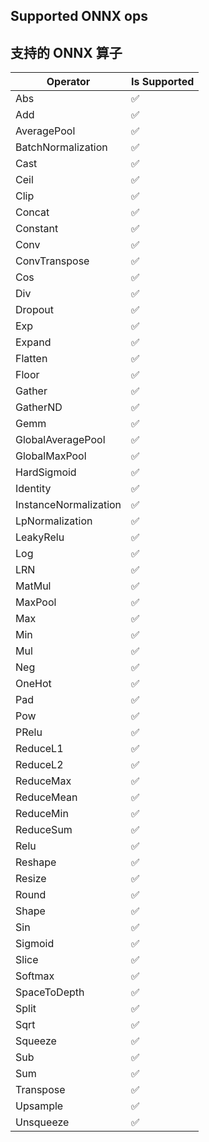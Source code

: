 ## Supported ONNX ops

## 支持的 ONNX 算子

| Operator | Is Supported |
|-------|------------------ |
| Abs | ✅ |
| Add | ✅ |
| AveragePool | ✅ |
| BatchNormalization | ✅ |
| Cast | ✅ |
| Ceil | ✅ |
| Clip | ✅ |
| Concat | ✅ |
| Constant | ✅ |
| Conv | ✅ |
| ConvTranspose | ✅ |
| Cos | ✅ |
| Div | ✅ |
| Dropout | ✅ |
| Exp | ✅ |
| Expand | ✅ |
| Flatten | ✅ |
| Floor | ✅ |
| Gather | ✅ |
| GatherND | ✅ |
| Gemm | ✅ |
| GlobalAveragePool | ✅ |
| GlobalMaxPool | ✅ |
| HardSigmoid | ✅ |
| Identity | ✅ |
| InstanceNormalization | ✅ |
| LpNormalization | ✅ |
| LeakyRelu | ✅ |
| Log | ✅ |
| LRN | ✅ |
| MatMul | ✅ |
| MaxPool | ✅ |
| Max | ✅ |
| Min | ✅ |
| Mul | ✅ |
| Neg | ✅ |
| OneHot | ✅ |
| Pad | ✅ |
| Pow | ✅ |
| PRelu | ✅ |
| ReduceL1 | ✅ |
| ReduceL2 | ✅ |
| ReduceMax | ✅ |
| ReduceMean | ✅ |
| ReduceMin | ✅ |
| ReduceSum | ✅ |
| Relu | ✅ |
| Reshape | ✅ |
| Resize | ✅ |
| Round | ✅ |
| Shape | ✅ |
| Sin | ✅ |
| Sigmoid | ✅ |
| Slice | ✅ |
| Softmax | ✅ |
| SpaceToDepth | ✅ |
| Split | ✅ |
| Sqrt | ✅ |
| Squeeze | ✅ |
| Sub | ✅ |
| Sum | ✅ |
| Transpose | ✅ |
| Upsample | ✅ |
| Unsqueeze | ✅ |
